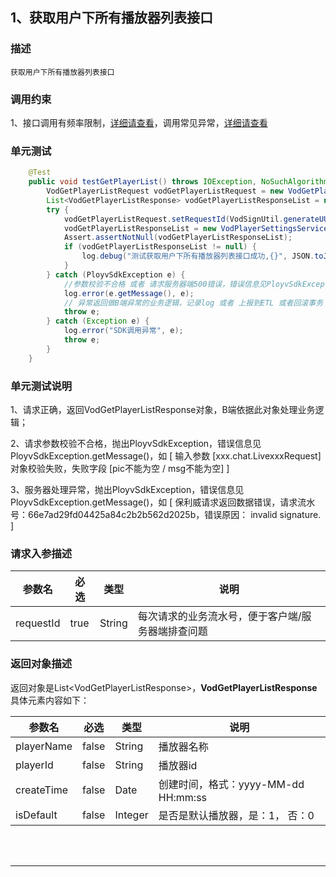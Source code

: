 ## 1、获取用户下所有播放器列表接口
### 描述
```
获取用户下所有播放器列表接口
```
### 调用约束
1、接口调用有频率限制，[详细请查看](/limit.md)，调用常见异常，[详细请查看](/exceptionDoc)

### 单元测试
```java
	@Test
	public void testGetPlayerList() throws IOException, NoSuchAlgorithmException {
        VodGetPlayerListRequest vodGetPlayerListRequest = new VodGetPlayerListRequest();
        List<VodGetPlayerListResponse> vodGetPlayerListResponseList = null;
        try {
            vodGetPlayerListRequest.setRequestId(VodSignUtil.generateUUID());
            vodGetPlayerListResponseList = new VodPlayerSettingsServiceImpl().getPlayerList(vodGetPlayerListRequest);
            Assert.assertNotNull(vodGetPlayerListResponseList);
            if (vodGetPlayerListResponseList != null) {
                log.debug("测试获取用户下所有播放器列表接口成功,{}", JSON.toJSONString(vodGetPlayerListResponseList));
            }
        } catch (PloyvSdkException e) {
            //参数校验不合格 或者 请求服务器端500错误，错误信息见PloyvSdkException.getMessage()
            log.error(e.getMessage(), e);
            // 异常返回做B端异常的业务逻辑，记录log 或者 上报到ETL 或者回滚事务
            throw e;
        } catch (Exception e) {
            log.error("SDK调用异常", e);
            throw e;
        }
    }
```
### 单元测试说明
1、请求正确，返回VodGetPlayerListResponse对象，B端依据此对象处理业务逻辑；

2、请求参数校验不合格，抛出PloyvSdkException，错误信息见PloyvSdkException.getMessage()，如 [ 输入参数 [xxx.chat.LivexxxRequest]对象校验失败，失败字段 [pic不能为空 / msg不能为空] ]

3、服务器处理异常，抛出PloyvSdkException，错误信息见PloyvSdkException.getMessage()，如 [ 保利威请求返回数据错误，请求流水号：66e7ad29fd04425a84c2b2b562d2025b，错误原因： invalid signature. ]
### 请求入参描述

| 参数名 | 必选 | 类型 | 说明 | 
| -- | -- | -- | -- | 
| requestId | true | String | 每次请求的业务流水号，便于客户端/服务器端排查问题 | 

### 返回对象描述
返回对象是List&lt;VodGetPlayerListResponse&gt;，**VodGetPlayerListResponse**具体元素内容如下：

| 参数名 | 必选 | 类型 | 说明 | 
| -- | -- | -- | -- | 
| playerName | false | String | 播放器名称 | 
| playerId | false | String | 播放器id | 
| createTime | false | Date | 创建时间，格式：yyyy-MM-dd HH:mm:ss | 
| isDefault | false | Integer | 是否是默认播放器，是：1， 否：0 | 

<br /><br />

------------------

<br /><br />


